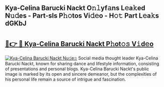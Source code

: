 ## Kya-Celina Barucki Nackt O𝚗𝚕yf𝚊ns L𝚎a𝚔ed N𝚞𝚍es - Part-sIs P𝚑𝚘tos Vi𝚍𝚎o - H𝚘𝚝 Part L𝚎a𝚔s dGKbJ

# <h2><a href="http://kf86o0g.oniu.top/?m=Kya-Celina+Barucki+Nackt">🔗👉 🔴 Kya-Celina Barucki Nackt P𝚑ot𝚘𝚜 V𝚒d𝚎o</a></h2>

[![Kya-Celina Barucki Nackt Nu𝚍e𝚜](https://i.imgur.com/0qMVB7G.gif)](http://kf86o0g.oniu.top/?m=Kya-Celina+Barucki+Nackt)
Social media thought leader Kya-Celina Barucki Nackt, known for sharing dance and lifestyle information, consisting of presentations and personal blogs. Kya-Celina Barucki Nackt's public image is marked by its open and sincere demeanor, but the complexities of his personal life remain a source of intrigue and fascination.  
